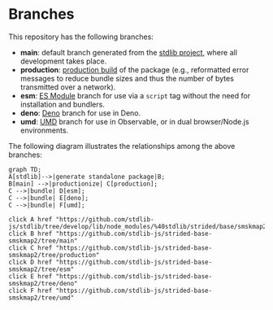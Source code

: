 <!--

@license Apache-2.0

Copyright (c) 2022 The Stdlib Authors.

Licensed under the Apache License, Version 2.0 (the "License");
you may not use this file except in compliance with the License.
You may obtain a copy of the License at

    http://www.apache.org/licenses/LICENSE-2.0

Unless required by applicable law or agreed to in writing, software
distributed under the License is distributed on an "AS IS" BASIS,
WITHOUT WARRANTIES OR CONDITIONS OF ANY KIND, either express or implied.
See the License for the specific language governing permissions and
limitations under the License.

-->

# Branches

This repository has the following branches:

-   **main**: default branch generated from the [stdlib project][stdlib-url], where all development takes place.
-   **production**: [production build][production-url] of the package (e.g., reformatted error messages to reduce bundle sizes and thus the number of bytes transmitted over a network).
-   **esm**: [ES Module][esm-url] branch for use via a `script` tag without the need for installation and bundlers.
-   **deno**: [Deno][deno-url] branch for use in Deno.
-   **umd**: [UMD][umd-url] branch for use in Observable, or in dual browser/Node.js environments.

The following diagram illustrates the relationships among the above branches:

```mermaid
graph TD;
A[stdlib]-->|generate standalone package|B;
B[main] -->|productionize| C[production];
C -->|bundle| D[esm];
C -->|bundle| E[deno];
C -->|bundle| F[umd];

click A href "https://github.com/stdlib-js/stdlib/tree/develop/lib/node_modules/%40stdlib/strided/base/smskmap2"
click B href "https://github.com/stdlib-js/strided-base-smskmap2/tree/main"
click C href "https://github.com/stdlib-js/strided-base-smskmap2/tree/production"
click D href "https://github.com/stdlib-js/strided-base-smskmap2/tree/esm"
click E href "https://github.com/stdlib-js/strided-base-smskmap2/tree/deno"
click F href "https://github.com/stdlib-js/strided-base-smskmap2/tree/umd"
```

[stdlib-url]: https://github.com/stdlib-js/stdlib/tree/develop/lib/node_modules/%40stdlib/strided/base/smskmap2
[production-url]: https://github.com/stdlib-js/strided-base-smskmap2/tree/production
[deno-url]: https://github.com/stdlib-js/strided-base-smskmap2/tree/deno
[umd-url]: https://github.com/stdlib-js/strided-base-smskmap2/tree/umd
[esm-url]: https://github.com/stdlib-js/strided-base-smskmap2/tree/esm